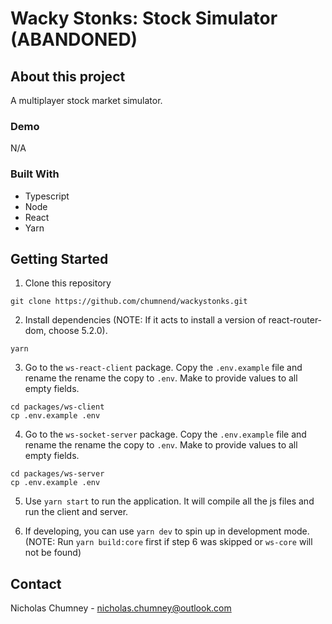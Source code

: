 # Wacky Stonks: Stock Simulator (ABANDONED)

## About this project
A multiplayer stock market simulator.

### Demo
N/A

### Built With
- Typescript
- Node
- React
- Yarn

## Getting Started
1) Clone this repository
```
git clone https://github.com/chumnend/wackystonks.git
```

2) Install dependencies (NOTE: If it acts to install a version of react-router-dom, choose 5.2.0). 
```
yarn
```

3) Go to the `ws-react-client` package. Copy the `.env.example` file and rename the rename the copy to `.env`. Make to provide values to all empty fields.
```
cd packages/ws-client
cp .env.example .env
```

4) Go to the `ws-socket-server` package. Copy the `.env.example` file and rename the rename the copy to `.env`. Make to provide values to all empty fields.
```
cd packages/ws-server
cp .env.example .env
```

5) Use `yarn start` to run the application. It will compile all the js files and run the client and server. 

6) If developing, you can use `yarn dev` to spin up in development mode. (NOTE: Run `yarn build:core` first if step 6 was skipped or `ws-core` will not be found)

## Contact
Nicholas Chumney - [nicholas.chumney@outlook.com](nicholas.chumney@outlook.com) 
